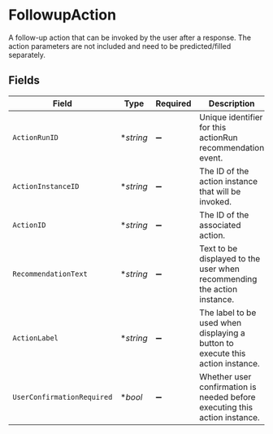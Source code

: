 # FollowupAction

A follow-up action that can be invoked by the user after a response. The action parameters are not included and need to be predicted/filled separately.


## Fields

| Field                                                                          | Type                                                                           | Required                                                                       | Description                                                                    |
| ------------------------------------------------------------------------------ | ------------------------------------------------------------------------------ | ------------------------------------------------------------------------------ | ------------------------------------------------------------------------------ |
| `ActionRunID`                                                                  | **string*                                                                      | :heavy_minus_sign:                                                             | Unique identifier for this actionRun recommendation event.                     |
| `ActionInstanceID`                                                             | **string*                                                                      | :heavy_minus_sign:                                                             | The ID of the action instance that will be invoked.                            |
| `ActionID`                                                                     | **string*                                                                      | :heavy_minus_sign:                                                             | The ID of the associated action.                                               |
| `RecommendationText`                                                           | **string*                                                                      | :heavy_minus_sign:                                                             | Text to be displayed to the user when recommending the action instance.        |
| `ActionLabel`                                                                  | **string*                                                                      | :heavy_minus_sign:                                                             | The label to be used when displaying a button to execute this action instance. |
| `UserConfirmationRequired`                                                     | **bool*                                                                        | :heavy_minus_sign:                                                             | Whether user confirmation is needed before executing this action instance.     |